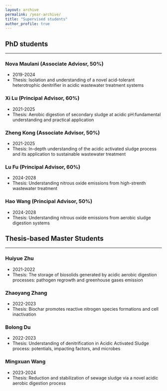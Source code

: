 ```yaml
---
layout: archive
permalink: /year-archive/
title: "Supervised students"
author_profile: true
---
```




## PhD students
---

### **Nova Maulani (Associate Adviosr, 50%)**
* 2019-2024
* Thesis: Isolation and understanding of a novel acid-tolerant heterotrophic denitrifier in acidic wastewater treatment systems
### **Xi Lu (Principal Advisor, 60%)**
* 2021-2025
* Thesis: Aerobic digestion of secondary sludge at acidic pH:fundamental understanding and practical application
### **Zheng Kong (Associate Advisor, 50%)**
* 2021-2025
* Thesis: In-depth understanding of the acidic activated sludge process and its application to sustainable wastewater treatment
### **Lu Fu (Principal Advisor, 60%)**
* 2024-2028
* Thesis: Understanding nitrous oxide emissions from high-strenth wastewater treatment
### **Hao Wang (Principal Advisor, 50%)**
* 2024-2028
* Thesis: Understanding nitrous oxide emissions from aerobic sludge digestion systems

## Thesis-based Master Students
---

### **Huiyue Zhu**
* 2021-2022
* Thesis: The storage of biosolids generated by acidic aerobic digestion processes: pathogen regrowth and greenhouse gases emission

### **Zhaoyang Zhang**
* 2022-2023
* Thesis: Biochar promotes reactive nitrogen species formations and cell inactivation

### **Bolong Du**
* 2022-2023
* Thesis: Understanding of denitrification in Acidic Activated Sludge process: potentials, impacting factors, and microbes

### **Mingxuan Wang**
* 2023-2024
* Thesis: Reduction and stabilization of sewage sludge 
via a novel acidic aerobic digestion process
